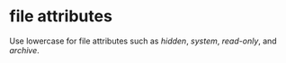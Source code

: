# file attributes

Use lowercase for file attributes such as *hidden*, *system*, *read-only*, and *archive*.
